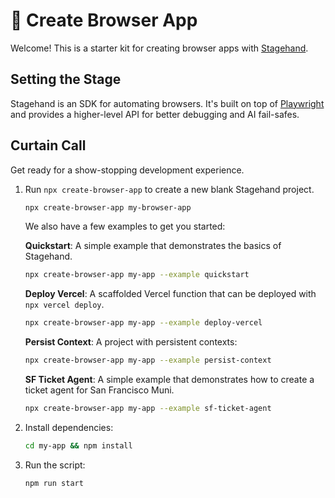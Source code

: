 # 🤘 Create Browser App

Welcome! This is a starter kit for creating browser apps with [Stagehand](https://github.com/browserbase/stagehand).

## Setting the Stage

Stagehand is an SDK for automating browsers. It's built on top of [Playwright](https://playwright.dev/) and provides a higher-level API for better debugging and AI fail-safes.

## Curtain Call

Get ready for a show-stopping development experience.

1. Run `npx create-browser-app` to create a new blank Stagehand project.

   ```bash
   npx create-browser-app my-browser-app
   ```

   We also have a few examples to get you started:

   **Quickstart**: A simple example that demonstrates the basics of Stagehand.

   ```bash
   npx create-browser-app my-app --example quickstart
   ```

   **Deploy Vercel**: A scaffolded Vercel function that can be deployed with `npx vercel deploy`.

   ```bash
   npx create-browser-app my-app --example deploy-vercel
   ```

   **Persist Context**: A project with persistent contexts:

   ```bash
   npx create-browser-app my-app --example persist-context
   ```

   **SF Ticket Agent**: A simple example that demonstrates how to create a ticket agent for San Francisco Muni.

   ```bash
   npx create-browser-app my-app --example sf-ticket-agent
   ```

2. Install dependencies:

   ```bash
   cd my-app && npm install
   ```

3. Run the script:

   ```bash
   npm run start
   ```
